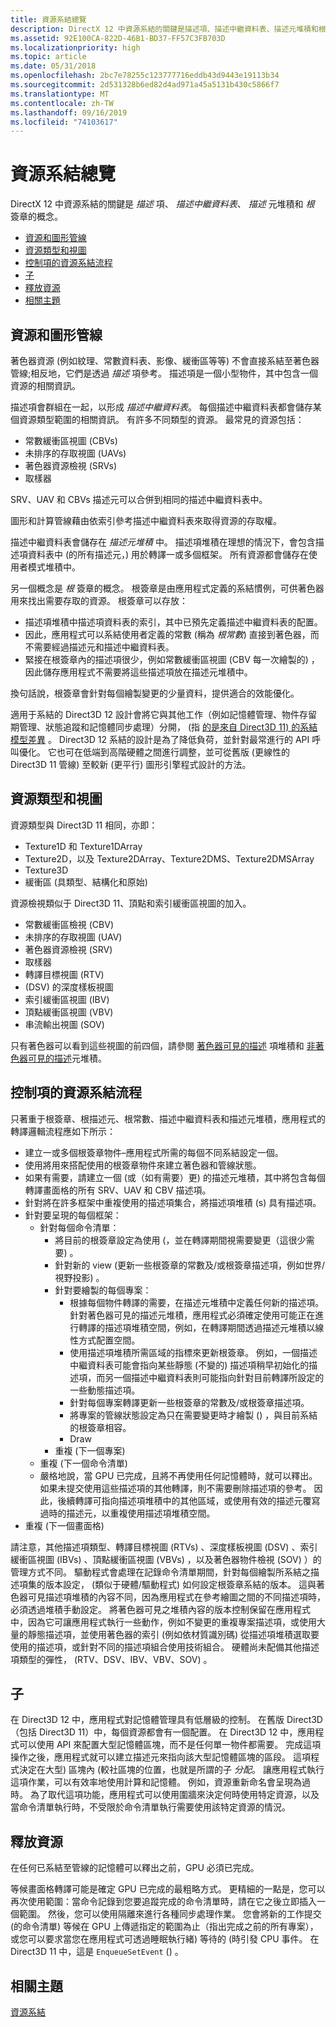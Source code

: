 ```yaml
---
title: 資源系結總覽
description: DirectX 12 中資源系結的關鍵是描述項、描述中繼資料表、描述元堆積和根簽章的概念。
ms.assetid: 92E100CA-822D-46B1-BD37-FF57C3FB703D
ms.localizationpriority: high
ms.topic: article
ms.date: 05/31/2018
ms.openlocfilehash: 2bc7e78255c123777716eddb43d9443e19113b34
ms.sourcegitcommit: 2d531328b6ed82d4ad971a45a5131b430c5866f7
ms.translationtype: MT
ms.contentlocale: zh-TW
ms.lasthandoff: 09/16/2019
ms.locfileid: "74103617"
---
```

# <a name="resource-binding-overview"></a>資源系結總覽

DirectX 12 中資源系結的關鍵是 *描述* 項、 *描述中繼資料表*、 *描述* 元堆積和 *根* 簽章的概念。

-   [資源和圖形管線](#resources-and-the-graphics-pipeline)
-   [資源類型和視圖](#resource-types-and-views)
-   [控制項的資源系結流程](#resource-binding-overview)
-   [子](#suballocation)
-   [釋放資源](#freeing-resources)
-   [相關主題](#related-topics)

## <a name="resources-and-the-graphics-pipeline"></a>資源和圖形管線

著色器資源 (例如紋理、常數資料表、影像、緩衝區等等) 不會直接系結至著色器管線;相反地，它們是透過 *描述* 項參考。 描述項是一個小型物件，其中包含一個資源的相關資訊。

描述項會群組在一起，以形成 *描述中繼資料表*。 每個描述中繼資料表都會儲存某個資源類型範圍的相關資訊。 有許多不同類型的資源。 最常見的資源包括：

-   常數緩衝區視圖 (CBVs) 
-   未排序的存取視圖 (UAVs) 
-   著色器資源檢視 (SRVs) 
-   取樣器

SRV、UAV 和 CBVs 描述元可以合併到相同的描述中繼資料表中。

圖形和計算管線藉由依索引參考描述中繼資料表來取得資源的存取權。

描述中繼資料表會儲存在 *描述元堆積* 中。 描述項堆積在理想的情況下，會包含描述項資料表中 (的所有描述元，) 用於轉譯一或多個框架。 所有資源都會儲存在使用者模式堆積中。

另一個概念是 *根* 簽章的概念。 根簽章是由應用程式定義的系結慣例，可供著色器用來找出需要存取的資源。 根簽章可以存放：

-   描述項堆積中描述項資料表的索引，其中已預先定義描述中繼資料表的配置。
-   因此，應用程式可以系結使用者定義的常數 (稱為 *根常數*) 直接到著色器，而不需要經過描述元和描述中繼資料表。
-   緊接在根簽章內的描述項很少，例如常數緩衝區視圖 (CBV 每一次繪製的) ，因此儲存應用程式不需要將這些描述項放在描述元堆積中。

換句話說，根簽章會針對每個繪製變更的少量資料，提供適合的效能優化。

適用于系結的 Direct3D 12 設計會將它與其他工作（例如記憶體管理、物件存留期管理、狀態追蹤和記憶體同步處理）分開， (指 [的是來自 Direct3D 11) 的系結模型差異](binding-model.md) 。 Direct3D 12 系結的設計是為了降低負荷，並針對最常進行的 API 呼叫優化。 它也可在低端到高階硬體之間進行調整，並可從舊版 (更線性的 Direct3D 11 管線) 至較新 (更平行) 圖形引擎程式設計的方法。

## <a name="resource-types-and-views"></a>資源類型和視圖

資源類型與 Direct3D 11 相同，亦即：

-   Texture1D 和 Texture1DArray
-   Texture2D，以及 Texture2DArray、Texture2DMS、Texture2DMSArray
-   Texture3D
-   緩衝區 (具類型、結構化和原始) 

資源檢視類似于 Direct3D 11、頂點和索引緩衝區視圖的加入。

-   常數緩衝區檢視 (CBV)
-   未排序的存取視圖 (UAV) 
-   著色器資源檢視 (SRV)
-   取樣器
-   轉譯目標視圖 (RTV) 
-    (DSV) 的深度樣板視圖
-   索引緩衝區視圖 (IBV) 
-   頂點緩衝區視圖 (VBV) 
-   串流輸出視圖 (SOV) 

只有著色器可以看到這些視圖的前四個，請參閱 [著色器可見的描述](shader-visible-descriptor-heaps.md) 項堆積和 [非著色器可見的描述](non-shader-visible-descriptor-heaps.md)元堆積。

## <a name="resource-binding-flow-of-control"></a>控制項的資源系結流程

只著重于根簽章、根描述元、根常數、描述中繼資料表和描述元堆積，應用程式的轉譯邏輯流程應如下所示：

-   建立一或多個根簽章物件–應用程式所需的每個不同系結設定一個。
-   使用將用來搭配使用的根簽章物件來建立著色器和管線狀態。
-   如果有需要，請建立一個 (或（如有需要）更) 的描述元堆積，其中將包含每個轉譯畫面格的所有 SRV、UAV 和 CBV 描述項。
-   針對將在許多框架中重複使用的描述項集合，將描述項堆積 (s) 具有描述項。
-   針對要呈現的每個框架：
    -   針對每個命令清單：
        -   將目前的根簽章設定為使用 (，並在轉譯期間視需要變更（這很少需要) 。
        -   針對新的 view (更新一些根簽章的常數及/或根簽章描述項，例如世界/視野投影) 。
        -   針對要繪製的每個專案：
            -   根據每個物件轉譯的需要，在描述元堆積中定義任何新的描述項。 針對著色器可見的描述元堆積，應用程式必須確定使用可能正在進行轉譯的描述項堆積空間，例如，在轉譯期間透過描述元堆積以線性方式配置空間。
            -   使用描述項堆積所需區域的指標來更新根簽章。 例如，一個描述中繼資料表可能會指向某些靜態 (不變的) 描述項稍早初始化的描述項，而另一個描述中繼資料表則可能指向針對目前轉譯所設定的一些動態描述項。
            -   針對每個專案轉譯更新一些根簽章的常數及/或根簽章描述項。
            -   將專案的管線狀態設定為只在需要變更時才繪製 () ，與目前系結的根簽章相容。
            -   Draw
        -   重複 (下一個專案) 
    -   重複 (下一個命令清單) 
    -   嚴格地說，當 GPU 已完成，且將不再使用任何記憶體時，就可以釋出。 如果未提交使用這些描述項的其他轉譯，則不需要刪除描述項的參考。 因此，後續轉譯可指向描述項堆積中的其他區域，或使用有效的描述元覆寫過時的描述元，以重複使用描述項堆積空間。
-   重複 (下一個畫面格) 

請注意，其他描述項類型、轉譯目標視圖 (RTVs) 、深度樣板視圖 (DSV) 、索引緩衝區視圖 (IBVs) 、頂點緩衝區視圖 (VBVs) ，以及著色器物件檢視 (SOV) ）的管理方式不同。 驅動程式會處理在記錄命令清單期間，針對每個繪製所系結之描述項集的版本設定， (類似于硬體/驅動程式) 如何設定根簽章系結的版本。 這與著色器可見描述項堆積的內容不同，因為應用程式在參考繪圖之間的不同描述項時，必須透過堆積手動設定。 將著色器可見之堆積內容的版本控制保留在應用程式中，因為它可讓應用程式執行一些動作，例如不變更的重複專案描述項，或使用大量的靜態描述項，並使用著色器的索引 (例如依材質識別碼) 從描述項堆積選取要使用的描述項，或針對不同的描述項組合使用技術組合。 硬體尚未配備其他描述項類型的彈性， (RTV、DSV、IBV、VBV、SOV) 。

## <a name="suballocation"></a>子

在 Direct3D 12 中，應用程式對記憶體管理具有低層級的控制。 在舊版 Direct3D （包括 Direct3D 11）中，每個資源都會有一個配置。 在 Direct3D 12 中，應用程式可以使用 API 來配置大型記憶體區塊，而不是任何單一物件都需要。 完成這項操作之後，應用程式就可以建立描述元來指向該大型記憶體區塊的區段。 這項程式決定在大型) 區塊內 (較社區塊的位置，也就是所謂的子 *分配*。 讓應用程式執行這項作業，可以有效率地使用計算和記憶體。 例如，資源重新命名會呈現為過時。 為了取代這項功能，應用程式可以使用圍牆來決定何時使用特定資源，以及當命令清單執行時，不受限於命令清單執行需要使用該特定資源的情況。

## <a name="freeing-resources"></a>釋放資源

在任何已系結至管線的記憶體可以釋出之前，GPU 必須已完成。

等候畫面格轉譯可能是確定 GPU 已完成的最粗略方式。 更精細的一點是，您可以再次使用範圍：當命令記錄到您要追蹤完成的命令清單時，請在它之後立即插入一個範圍。 然後，您可以使用隔離來進行各種同步處理作業。 您會將新的工作提交 (的命令清單) 等候在 GPU 上傳遞指定的範圍為止（指出完成之前的所有專案），或您可以要求當您在應用程式可透過睡眠執行緒) 等待的 (時引發 CPU 事件。 在 Direct3D 11 中，這是 `EnqueueSetEvent` () 。

## <a name="related-topics"></a>相關主題

<dl> <dt>

[資源系結](resource-binding.md)
</dt> </dl>

 

 




